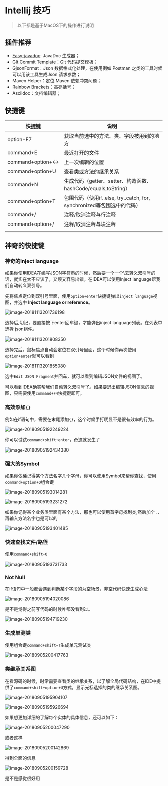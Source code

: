# Intellij 技巧

> 以下都是基于MacOS下的操作进行说明

## 插件推荐

- [Easy-javadoc](https://github.com/starcwang/easy_javadoc): JavaDoc 生成器；
- GIt Commit Template：Git 代码提交模板；
- GjsonFormat：Json 数据格式化处理，在使用例如 Postman 之类的工具时候可以用该工具生成Json 请求参数；
- Maven Helper：定位 Maven 依赖冲突问题；
- Rainbow Brackets：高亮括号；
- Asciidoc：文档编辑器；

## 快捷键

| 快捷键           | 说明                                                         |
| ---------------- | ------------------------------------------------------------ |
| option+F7        | 获取当前选中的方法、类、字段被用到的地方                     |
| command+E        | 最近打开的文件                                               |
| command+option+↔ | 上一次编辑的位置                                             |
| command+option+U | 查看类或方法的继承关系                                       |
| command+N        | 生成代码（getter、setter、构造函数、hashCode/equals,toString） |
| command+option+T | 包围代码（使用if..else, try..catch, for, synchronized等包围选中的代码） |
| command+/        | 注释/取消注释与行注释                                        |
| command+option+/ | 注释/取消注释与块注释                                        |
|                  |                                                              |

## 神奇的快捷键

### 神奇的Inject language

如果你使用IDEA在编写JSON字符串的时候，然后要一个一个\去转义双引号的话，就实在太不应该了，又烦又容易出错。在IDEA可以使用Inject language帮我们自动转义双引号。 

先将焦点定位到双引号里面，使用`option+enter`快捷键弹出`inject language`视图，并选中 **Inject language or reference**。 

![image-20181113201736198](assets/image-20181113201736198.png)

选择后,切记，要直接按下enter回车键，才能弹出inject language列表。在列表中选择 json组件。 

![image-20181113201808350](assets/image-20181113201808350.png)

选择完后。鼠标焦点自动会定位在双引号里面，这个时候你再次使用`option+enter`就可以看到 

![image-20181113201855080](assets/image-20181113201855080.png)

选中`Edit JSON Fragment`并回车，就可以看到编辑JSON文件的视图了。

可以看到IDEA确实帮我们自动转义双引号了。如果要退出编辑JSON信息的视图，只需要使用`command+F4`快捷键即可。

### 高效添加`{}`

例如在if语句中，需要在末尾添加`{}`，这个时候手打明显不是很有效率的行为。

![image-20180905192249224](assets/image-20180905192249224.png)

你可以试试`command+shift+enter`，奇迹就发生了

![image-20180905192434380](assets/image-20180905192434380.png)

### 强大的Symbol

如果你依稀记得某个方法名字几个字母，你可以使用Symbol来帮你查找，使用`command+option+O`组合键

![image-20180905193014281](assets/image-20180905193014281.png)

![image-20180905193231272](assets/image-20180905193231272.png)

如果你记得某个业务类里面有某个方法，那也可以使用首字母找到类,然后加个`.`，再输入方法名字也是可以的

![image-20180905193401485](assets/image-20180905193401485.png)

### 快速查找文件/路径

使用`command+shift+O`

![image-20180905193731733](assets/image-20180905193731733.png)

### Not Null

在if语句中一般都会遇到判断某个字段的为空场景，非空代码快速生成心法

![image-20180905194020086](assets/image-20180905194020086.png)

是不是觉得之前写代码的时候咋都没看到过。

![image-20180905194719230](assets/image-20180905194719230.png)

### 生成单测类

使用组合键`command+shift+T`生成单元测试类

![image-20180905200417763](assets/image-20180905200417763.png)

### 类继承关系图

在看源码的时候，时常需要查看类的继承关系，以了解全局代码结构，在IDE中提供了`command+shift+option+U`方式，显示光标选择的类的继承关系图。

![image-20180905195904107](assets/image-20180905195904107.png)

![image-20180905195926694](assets/image-20180905195926694.png)

如果想更加详细的了解每个实体的具体信息，还可以如下：

![image-20180905200047290](assets/image-20180905200047290.png)

或者这样

![image-20180905200142869](assets/image-20180905200142869.png)

得到全面的信息

![image-20180905200159728](assets/image-20180905200159728.png)

是不是感觉很好用